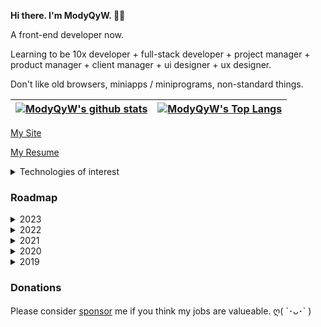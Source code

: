 <!--
**ModyQyW/ModyQyW** is a ✨ _special_ ✨ repository because its `README.md` (this file) appears on your GitHub profile.

Here are some ideas to get you started:

- 🔭 I’m currently working on ...
- 🌱 I’m currently learning ...
- 👯 I’m looking to collaborate on ...
- 🤔 I’m looking for help with ...
- 💬 Ask me about ...
- 📫 How to reach me: ...
- 😄 Pronouns: ...
- ⚡ Fun fact: ...
-->

<strong> Hi there. I'm ModyQyW. 👋🏻 </strong>

A front-end developer now.

Learning to be 10x developer + full-stack developer + project manager + product manager + client manager + ui designer + ux designer.

Don't like old browsers, miniapps / miniprograms, non-standard things.

| <a href="https://github.com/ModyQyW/github-readme-stats"><img align="center" src="https://github-readme-stats.vercel.app/api?username=ModyQyW&show_icons=true&include_all_commits=true&hide_border=true" alt="ModyQyW's github stats" /></a> | <a href="https://github.com/ModyQyW/github-readme-stats"><img align="center" src="https://github-readme-stats.vercel.app/api/top-langs/?username=ModyQyW&layout=compact&hide_border=true" alt="ModyQyW's Top Langs" /></a> |
| ------------- | ------------- |

[My Site](https://modyqyw.github.io)

[My Resume](https://modyqyw.github.io/resume)

<details>
  <summary>Technologies of interest</summary>
  <img
    src="https://api.iconify.design/logos/javascript.svg?width=32&height=32"
    alt="JavaScript"
    title="JavaScript"
  />
  <img
    src="https://api.iconify.design/logos/typescript-icon.svg?width=32&height=32"
    alt="TypeScript"
    title="TypeScript"
  />
  <br />
  <img
    src="https://api.iconify.design/logos/tailwindcss-icon.svg?width=32&height=32"
    alt="TailwindCSS"
    title="TailwindCSS"
  />
  <img
    src="https://api.iconify.design/logos/unocss.svg?width=32&height=32"
    alt="UnoCSS"
    title="UnoCss"
  />
  <br />
  <img
    src="https://api.iconify.design/logos/react.svg?width=32&height=32"
    alt="React & React Native"
    title="React & React Native"
  />
  <img
    src="https://api.iconify.design/logos/nextjs-icon.svg?width=32&height=32"
    alt="Next"
    title="Next"
  />
  <img
    width="32"
    height="32"
    src="https://taro-ui.jd.com/img/logo-taro.png"
    alt="Taro"
    title="Taro"
  />
  <img
    src="https://api.iconify.design/logos/expo-icon.svg?width=32&height=32"
    alt="Expo"
    title="Expo"
  />
  <img
    src="https://api.iconify.design/logos/material-ui.svg?width=32&height=32"
    alt="MUI"
    title="MUI"
  />
  <img
    src="https://api.iconify.design/logos/ant-design.svg?width=32&height=32"
    alt="Ant Design"
    title="Ant Design"
  />
  <img
    width="32"
    height="32"
    src="https://gw.alipayobjects.com/zos/bmw-prod/b874caa9-4458-412a-9ac6-a61486180a62.svg"
    alt="Ant Design Mobile"
    title="Ant Design Mobile"
  />
  <img
    width="32"
    height="32"
    src="https://avatars.githubusercontent.com/u/49050851?s=200&v=4"
    alt="React Native Elements"
    title="React Native Elements"
  />
  <img
    width="32"
    height="32"
    src="https://github.com/akveo/react-native-ui-kitten/blob/master/src/showcases/assets/icon.png?raw=true"
    alt="React Native UI Kitten"
    title="React Native UI Kitten"
  />
  <br />
  <img
    src="https://api.iconify.design/logos/vue.svg?width=32&height=32"
    alt="Vue"
    title="Vue"
  />
  <img
    src="https://api.iconify.design/logos/nuxt-icon.svg?width=32&height=32"
    alt="Nuxt"
    title="Nuxt"
  />
  <img
    width="32"
    height="32"
    src="https://img-cdn-aliyun.dcloud.net.cn/stream/icon/__UNI__HelloUniApp.png"
    alt="UniApp"
    title="UniApp"
  />
  <img
    src="https://api.iconify.design/logos/vuetifyjs.svg?width=32&height=32"
    alt="Vuetify"
    title="Vuetify"
  />
  <img
    src="https://varlet.gitee.io/varlet-ui/logo.svg"
    alt="Varlet"
    title="Varlet"
    width="32"
    height="32"
  />
  <img
    src="https://api.iconify.design/ep/element-plus.svg?color=%23409eff&width=32&height=32"
    alt="Element Plus"
    title="Element Plus"
  />
  <img
    src="https://api.iconify.design/logos/naiveui.svg?width=32&height=32"
    alt="Naive UI"
    title="Naive UI"
  />
  <img
    width="32"
    height="32"
    src="https://img01.yzcdn.cn/vant/logo.png"
    alt="Vant"
    title="Vant"
  />
  <img
    width="32"
    height="32"
    src="https://img14.360buyimg.com/imagetools/jfs/t1/167902/2/8762/791358/603742d7E9b4275e3/e09d8f9a8bf4c0ef.png"
    alt="Nut UI"
    title="Nut UI"
  />
  <br />
  <img
    src="https://api.iconify.design/logos/rollupjs.svg?width=32&height=32"
    alt="Rollup"
    title="Rollup"
  />
  <img
    src="https://api.iconify.design/logos/vitejs.svg?width=32&height=32"
    alt="Vite"
    title="Vite"
  />
  <br />
  <img
    src="https://api.iconify.design/logos/electron.svg?width=32&height=32"
    alt="Electron"
    title="Electron"
  />
  <img
    width="32"
    height="32"
    src="https://avatars.githubusercontent.com/u/54536011?s=200&v=4"
    alt="Tauri"
    title="Tauri"
  />
  <img
    src="https://api.iconify.design/logos/capacitorjs-icon.svg?width=32&height=32"
    alt="Capacitor"
    title="Capacitor"
  />
  <br />
  <img
    src="https://api.iconify.design/logos/nodejs.svg?width=32&height=32"
    alt="Node"
    title="Node"
  />
  <img
    src="https://api.iconify.design/logos/nodemon.svg?width=32&height=32"
    alt="Nodemon"
    title="Nodemon"
  />
  <img
    src="https://api.iconify.design/logos/pm2.svg?width=32&height=32"
    alt="PM2"
    title="PM2"
  />
  <img
    src="https://api.iconify.design/logos/koa.svg?width=32&height=32"
    alt="Koa"
    title="Koa"
  />
  <img
    src="https://api.iconify.design/logos/nestjs.svg?width=32&height=32"
    alt="Nest"
    title="Nest"
  />
  <br />
  <img
    src="https://api.iconify.design/vscode-icons/file-type-mongo.svg?width=32&height=32"
    alt="MongoDB"
    title="MongoDB"
  />
  <img
    src="https://api.iconify.design/logos/postgresql.svg?width=32&height=32"
    alt="PostgreSQL"
    title="PostgreSQL"
  />
  <img
    src="https://avatars.githubusercontent.com/u/104819355?s=200&v=4"
    alt="Dragonfly"
    title="Dragonfly"
    width="32"
    height="32"
  />
  <br />
  <img
    width="32"
    height="32"
    src="https://vitest.dev/logo.svg"
    alt="Vitest"
    title="Vitest"
  />
  <img
    width="32"
    height="32"
    src="https://seekicon.com/free-icon-download/cypress_1.svg"
    alt="Cypress"
    title="Cypress"
  />
  <img
    width="32"
    height="32"
    src="https://playwright.dev/img/playwright-logo.svg"
    alt="Playwright"
    title="Playwright"
  />
  <img
    width="32"
    height="32"
    src="https://testing-library.com/img/logo-large.png"
    alt="Testing Library"
    title="Testing Library"
  />
  <img
    width="32"
    height="32"
    alt="Supertest"
    title="Supertest"
  />
  <br />
  <img
    src="https://api.iconify.design/logos/docker-icon.svg?width=32&height=32"
    alt="Docker"
    title="Docker"
  />
  <img
    src="https://api.iconify.design/logos/kubernetes.svg?width=32&height=32"
    alt="Kubernetes"
    title="Kubernetes"
  />
</details>

### Roadmap

<details>
  <summary>2023</summary>
  <ul>
    <li>@modyqyw/fabric https://github.com/ModyQyW/fabric</li>
    <li>@modyqyw/utils https://github.com/ModyQyW/utils</li>
    <li>vite-plugin-stylelint https://github.com/ModyQyW/vite-plugin-stylelint</li>
    <li>vite-plugin-eslint2 (previous @modyqyw/vite-plugin-eslint) https://github.com/ModyQyW/vite-plugin-eslint2</li>
    <li>tailwind-extensions https://github.com/ModyQyW/tailwind-extensions</li>
    <li>uni-helper contributor https://github.com/uni-helper</li>
    <li>vite contributor https://github.com/vitejs/vite/pull/11899</li>
    <li>vite-plugin-compression2 contributor https://github.com/nonzzz/vite-compression-plugin/pull/14 https://github.com/nonzzz/vite-compression-plugin/pull/16</li>
    <li>vueuse contributor https://github.com/vueuse/vueuse/pull/2773</li>
    <li>element-plus contributor https://github.com/element-plus/element-plus/pull/12514</li>
    <li>company presets https://github.com/MillCloud/presets</li>
  </ul>
</details>

<details>
  <summary>2022</summary>
  <ul>
    <li>@modyqyw/fabric https://github.com/ModyQyW/fabric</li>
    <li>tailwind-extensions https://github.com/ModyQyW/tailwind-extensions</li>
    <li>rollup & vite & vite-plugin-stylelint https://github.com/ModyQyW/vite-plugin-stylelint & vite-plugin-eslint https://github.com/ModyQyW/vite-plugin-eslint</li>
    <li>uni-helper contributor https://github.com/uni-helper</li>
    <li>vite-plugin-checker contributor https://github.com/fi3ework/vite-plugin-checker/pull/158</li>
    <li>taro contributor https://github.com/NervJS/taro/pull/11505</li>
    <li>sponsorkit contributor https://github.com/antfu/sponsorkit/pull/29</li>
    <li>naming-cheatsheet translation https://github.com/ModyQyW/naming-cheatsheet</li>
    <li>company azure devops</li>
    <li>company presets https://github.com/MillCloud/presets</li>
    <li>company boilerplate-vue3 (deprecated) https://github.com/MillCloud/boilerplate-vue3</li>
    <li>company boilerplate-uni-app-vue3 (deprecated) https://github.com/MillCloud/boilerplate-uni-app-vue3</li>
    <li>company boilerplate-express (deprecated) https://github.com/MillCloud/boilerplate-express</li>
  </ul>
</details>

<details>
  <summary>2021</summary>
  <ul>
    <li>vue & uni-app & uni-helper https://github.com/ModyQyW/uni-helper</li>
    <li>react & next & taro</li>
    <li>sass & @modyqyw/mp-scss (deprecated) https://github.com/ModyQyW/mp-scss</li>
    <li>tailwindcss & windicss</li>
    <li>@modyqyw/fabric https://github.com/ModyQyW/fabric</li>
    <li>@modyqyw/utils (deprecated) https://github.com/ModyQyW/utils</li>
    <li>a little node</li>
    <li>a little engineering</li>
    <li>a little devops</li>
    <li>rollup & vite & vite-plugin-stylelint https://github.com/ModyQyW/vite-plugin-stylelint</li>
    <li>uni-app contributor https://github.com/dcloudio/uni-app/pull/2848</li>
    <li>iconify contributor https://github.com/iconify/iconify/pull/94</li>
    <li>luch-request contributor https://github.com/lei-mu/luch-request/pull/44</li>
    <li>company frontend-engineering (deprecated) https://frontend-engineering.vercel.app/</li>
    <li>company modern-frontend (deprecated) https://modern-frontend.vercel.app/</li>
    <li>company vue2-to-vue3-or-react (deprecated) https://vue2-to-vue3-or-react.vercel.app/</li>
    <li>company development standard https://millcloud.github.io/standard/</li>
    <li>company developer examination https://millcloud.github.io/developer-examination/</li>
    <li>company glossary https://millcloud.github.io/glossary/</li>
    <li>company boilerplate-vue2 (deprecated) https://github.com/MillCloud/boilerplate-vue2</li>
    <li>company boilerplate-uni-app-vue2 (deprecated) https://github.com/MillCloud/boilerplate-uni-app-vue2</li>
    <li>company boilerplate-vue3 (deprecated) https://github.com/MillCloud/boilerplate-vue3</li>
  </ul>
</details>

<details>
  <summary>2020</summary>
  <ul>
    <li>react & taro</li>
    <li>uni-app & uni-helper https://github.com/ModyQyW/uni-helper</li>
    <li>@modyqyw/fabric https://github.com/ModyQyW/fabric</li>
    <li>sass & @modyqyw/mp-scss (deprecated) https://github.com/ModyQyW/mp-scss</li>
    <li>webpack4 & webpack4 demos (deprecated) https://github.com/ModyQyW/webpack4-demos</li>
    <li>company development standard https://millcloud.github.io/standard/</li>
    <li>company boilerplate-vue2 (deprecated) https://github.com/MillCloud/boilerplate-vue2</li>
    <li>company boilerplate-uni-app-vue2 (deprecated) https://github.com/MillCloud/boilerplate-uni-app-vue2</li>
  </ul>
</details>

<details>
  <summary>2019</summary>
  <ul>
    <li>vue & wepy & mpvue</li>
    <li>taro & expo</li>
    <li>css-styles (deprecated) https://www.npmjs.com/package/@modyqyw/css-styles</li>
    <li>sass & @modyqyw/mp-scss (deprecated) https://github.com/ModyQyW/mp-scss</li>
  </ul>
</details>

### Donations

Please consider [sponsor](https://github.com/ModyQyW/sponsors) me if you think my jobs are valueable. ღ( ´･ᴗ･` )
